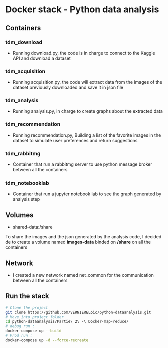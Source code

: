 # Docker stack - Python data analysis

## Containers

### tdm_download
- Running download.py, the code is in charge to connect to the Kaggle API and download a dataset

### tdm_acquisition
- Running acquisition.py, the code will extract data from the images of the dataset previously downloaded and save it in json file

### tdm_analysis
- Running analysis.py, in charge to create graphs about the extracted data

### tdm_recommendation
- Running recommendation.py, Building a list of the favorite images in the dataset to simulate user preferences and return suggestions

### tdm_rabbitmg
- Container that run a rabbitmg server to use python message broker between all the containers

### tdm_notebooklab
- Container that run a jupyter notebook lab to see the graph generated by analysis step

## Volumes

- shared-data:/share

To share the images and the json generated by the analysis code, I decided de to create a volume named **images-data** binded on **/share** on all the containers

## Network

- I created a new network named net_common for the communication between all the containers


## Run the stack 

```bash
# Clone the project
git clone https://github.com/VERNIERELoic/python-dataanalysis.git
# Move into project folder
cd python-dataanalysis/Partie\ 2\ -\ Docker-map-reduce/
# debug run :
docker-compose up --build
# Prod run : 
docker-compose up -d --force-recreate
```